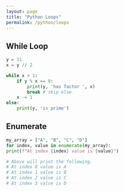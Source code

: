 ```yaml
---
layout: page
title: "Python Loops"
permalink: /python/loops
---
```


[comment]: <> (TODO: Missing for in loop and break and continue mentions.)

## While Loop

```python
y = 11
x = y // 2

while x > 1:
    if y % x == 0:
        print(y, 'has factor ', x)
        break # skip else
    x -= 1
else:
    print(y, 'is prime')
```

## Enumerate

```python
my_array = ["A", "B", "C", "D"]
for index, value in enumerate(my_array):
print(f"At index {index} value is {value}")

# Above will print the following. 
# At index 0 value is A
# At index 1 value is B
# At index 2 value is C
# At index 3 value is D
```
